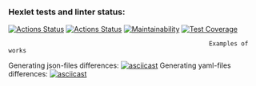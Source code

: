 ### Hexlet tests and linter status:
[![Actions Status](https://github.com/Andrey-Barinov/python-project-50/actions/workflows/hexlet-check.yml/badge.svg)](https://github.com/Andrey-Barinov/python-project-50/actions)
[![Actions Status](https://github.com/Andrey-Barinov/python-project-50/actions/workflows/pyci.yml/badge.svg)](https://github.com/Andrey-Barinov/python-project-50/actions)
[![Maintainability](https://api.codeclimate.com/v1/badges/e560c5cf20c2959f3e7b/maintainability)](https://codeclimate.com/github/Andrey-Barinov/python-project-50/maintainability)
[![Test Coverage](https://api.codeclimate.com/v1/badges/e560c5cf20c2959f3e7b/test_coverage)](https://codeclimate.com/github/Andrey-Barinov/python-project-50/test_coverage)

                                                            Examples of works
Generating json-files differences:
[![asciicast](https://asciinema.org/a/LnwkcRVTfoS43RbEOqhAnozIp.svg)](https://asciinema.org/a/LnwkcRVTfoS43RbEOqhAnozIp)
Generating yaml-files differences:
[![asciicast](https://asciinema.org/a/ohcbHOXT2WhCGIAQAWwtyLdzW.svg)](https://asciinema.org/a/ohcbHOXT2WhCGIAQAWwtyLdzW)
